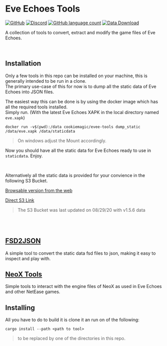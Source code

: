 <!-- omit in TOC -->

Eve Echoes Tools
=========================
[![GitHub](https://img.shields.io/github/license/xforce/eve-echoes-tools?style=for-the-badge)](https://opensource.org/licenses/MIT)
[![Discord](https://img.shields.io/discord/747940644378640425?style=for-the-badge)](https://discord.gg/XZsxXCN)
[![GitHub language count](https://img.shields.io/github/languages/count/xforce/eve-echoes-tools?style=for-the-badge)]()
[![Data Download](https://img.shields.io/badge/Data-v1.5.6-yellow?style=for-the-badge)](http://eve-echoes-data.s3-website.eu-central-1.amazonaws.com/v1.5.6/)

A collection of tools to convert, extract and modify the game files of Eve Echoes.

<br>

## Installation

Only a few tools in this repo can be installed on your machine, this is generally intended to be run in a clone.</br>
The primary use-case of this for now is to dump all the static data of Eve Echoes into JSON files.

The easiest way this can be done is by using the docker image which has all the required tools installed.</br>
Simply run. (With the latest Eve Echoes XAPK in the local directory named `eve.xapk`)

```
docker run -v$(pwd):/data cookiemagic/evee-tools dump_static /data/eve.xapk /data/staticdata
```

> On windows adjust the Mount accordingly.

Now you should have all the static data for Eve Echoes ready to use in `staticdata`. Enjoy.

<br />

Alternatively all the static data is provided for your convience in the following S3 Bucket.

[Browsable version from the web](http://eve-echoes-data.s3-website.eu-central-1.amazonaws.com/)

[Direct S3 Link](https://s3-eu-central-1.amazonaws.com/eve-echoes-data)
> The S3 Bucket was last updated on 08/29/20 with v1.5.6 data
<br />
<br />

## [FSD2JSON](fsd2json)

A simple tool to convert the static data fsd files to json, making it easy to inspect and play with.

## [NeoX Tools](https://github.com/xforce/neox-tools)

Simple tools to interact with the engine files of NeoX as used in Eve Echoes and other NetEase games.

## Installing

All you have to do to build it is clone it an run on of the following:

```
cargo install --path <path to tool>
```

> <Path to tool> to be replaced by one of the directories in this repo.
